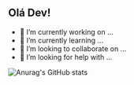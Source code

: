 ## Olá Dev!  

- 🔭 I’m currently working on ...
- 🌱 I’m currently learning ...
- 👯 I’m looking to collaborate on ...
- 🤔 I’m looking for help with ...

![Anurag's GitHub stats](https://github-readme-stats.vercel.app/api?username=anuraghazra&show_icons=true&theme=synthwave)
